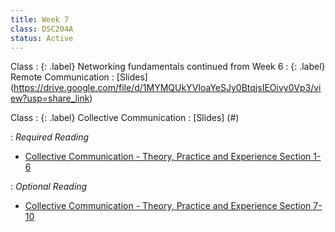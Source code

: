 ```yaml
---
title: Week 7
class: DSC204A
status: Active
---
```


Class
: {: .label} Networking fundamentals continued from Week 6
: {: .label} Remote Communication
  : [Slides] (https://drive.google.com/file/d/1MYMQUkYVIoaYeSJy0BtqjsIEOivy0Vp3/view?usp=share_link)


Class
: {: .label} Collective Communication
  : [Slides] (#)

: *Required Reading*
* [Collective Communication - Theory, Practice and Experience Section 1-6](https://www.cs.utexas.edu/~pingali/CSE392/2011sp/lectures/Conc_Comp.pdf)

: *Optional Reading*
* [Collective Communication - Theory, Practice and Experience Section 7-10](https://www.cs.utexas.edu/~pingali/CSE392/2011sp/lectures/Conc_Comp.pdf)
  
<!--Class 1
: {: .label} Consensus Algorithms 
<!--  : [Slides](#) &#8226; [Recording](#) &#8226; [Scribe Notes](#) 
: *Reading:*
* [Chord: A Scalable Peer-to-peer Lookup Service for Internet Applications (required)](assets/readings/chord_sigcomm.pdf)
* [In Search of an Understandable Consensus Algorithm (optional)](https://raft.github.io/raft.pdf)
* [The Raft Consensus Algorithm (optional)](https://raft.github.io/)


Class 2
: {: .label} More on Consensus
<!--  : [Slides](#) &#8226; [Recording](#) &#8226; [Scribe Notes](assets/scribe_notes/Feb_21_scribe_note.pdf) 
: *Reading:* 
* [MapReduce: Simplified Data Processing on Large Clusters (required)](assets/readings/mapreduce.pdf)
* [Paxos Made Simple (optional)](https://lamport.azurewebsites.net/pubs/paxos-simple.pdf)



Class 3
: **3**{: .label} Batch Processing - 1
<!--  : [Slides](assets/slides/17_batch-processing-1.pdf) &#8226; [Recording](https://podcast.ucsd.edu/watch/wi24/dsc204a_a00/19) &#8226; [Scribe Notes](assets/scribe_notes/Feb_23_scribe_note.pdf) 
: *Reading:* 
* [Resilient Distributed Datasets: A Fault-Tolerant Abstraction for In-Memory Cluster Computing (required)](assets/readings/spark.pdf)
* [ZooKeeper: Wait-free coordination for Internet-scale systems (optional)](https://www.usenix.org/legacy/event/atc10/tech/full_papers/Hunt.pdf)
-->
